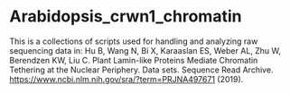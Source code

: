 # Arabidopsis_crwn1_chromatin
This is a collections of scripts used for handling and analyzing raw sequencing data in:
Hu B, Wang N, Bi X, Karaaslan ES, Weber AL, Zhu W, Berendzen KW, Liu C. Plant Lamin-like Proteins Mediate Chromatin Tethering at the Nuclear Periphery. Data sets. Sequence Read Archive.  https://www.ncbi.nlm.nih.gov/sra/?term=PRJNA497671 (2019).
